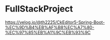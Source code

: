 # FullStackProject
https://velog.io/@th2225/CkEditor5-Spring-Boot-%EC%9D%B4%EB%AF%B8%EC%A7%80-%EC%97%85%EB%A1%9C%EB%93%9C

